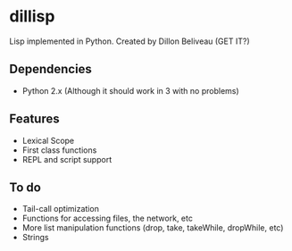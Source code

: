 # dillisp
Lisp implemented in Python. Created by Dillon Beliveau (GET IT?)

## Dependencies
* Python 2.x (Although it should work in 3 with no problems)

## Features
* Lexical Scope
* First class functions
* REPL and script support


## To do
* Tail-call optimization
* Functions for accessing files, the network, etc
* More list manipulation functions (drop, take, takeWhile, dropWhile, etc)
* Strings
